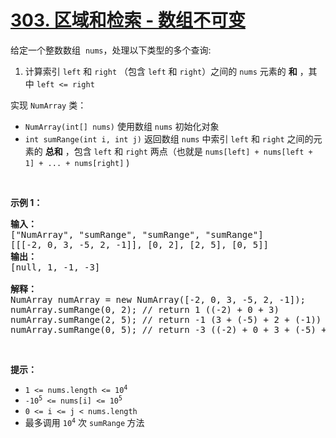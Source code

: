 # [303. 区域和检索 - 数组不可变](https://leetcode.cn/problems/range-sum-query-immutable/)

<p>给定一个整数数组 &nbsp;<code>nums</code>，处理以下类型的多个查询:</p>

<ol>
	<li>计算索引&nbsp;<code>left</code>&nbsp;和&nbsp;<code>right</code>&nbsp;（包含 <code>left</code> 和 <code>right</code>）之间的 <code>nums</code> 元素的 <strong>和</strong> ，其中&nbsp;<code>left &lt;= right</code></li>
</ol>

<p>实现 <code>NumArray</code> 类：</p>

<ul>
	<li><code>NumArray(int[] nums)</code> 使用数组 <code>nums</code> 初始化对象</li>
	<li><code>int sumRange(int i, int j)</code> 返回数组 <code>nums</code>&nbsp;中索引&nbsp;<code>left</code>&nbsp;和&nbsp;<code>right</code>&nbsp;之间的元素的 <strong>总和</strong> ，包含&nbsp;<code>left</code>&nbsp;和&nbsp;<code>right</code>&nbsp;两点（也就是&nbsp;<code>nums[left] + nums[left + 1] + ... + nums[right]</code>&nbsp;)</li>
</ul>

<p>&nbsp;</p>

<p><strong>示例 1：</strong></p>

<pre>
<strong>输入：</strong>
["NumArray", "sumRange", "sumRange", "sumRange"]
[[[-2, 0, 3, -5, 2, -1]], [0, 2], [2, 5], [0, 5]]
<strong>输出：
</strong>[null, 1, -1, -3]

<strong>解释：</strong>
NumArray numArray = new NumArray([-2, 0, 3, -5, 2, -1]);
numArray.sumRange(0, 2); // return 1 ((-2) + 0 + 3)
numArray.sumRange(2, 5); // return -1 (3 + (-5) + 2 + (-1)) 
numArray.sumRange(0, 5); // return -3 ((-2) + 0 + 3 + (-5) + 2 + (-1))
</pre>

<p>&nbsp;</p>

<p><strong>提示：</strong></p>

<ul>
	<li><code>1 &lt;= nums.length &lt;= 10<sup>4</sup></code></li>
	<li><code>-10<sup>5</sup>&nbsp;&lt;= nums[i] &lt;=&nbsp;10<sup>5</sup></code></li>
	<li><code>0 &lt;= i &lt;= j &lt; nums.length</code></li>
	<li>最多调用 <code>10<sup>4</sup></code> 次 <code>sumRange</code><strong> </strong>方法</li>
</ul>

